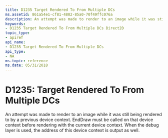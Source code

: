 ```yaml
---
title: D1235 Target Rendered To From Multiple DCs
ms.assetid: 861a54e1-cf81-4802-85a0-70f49ffc076a
description: An attempt was made to render to an image while it was still being rendered to by a previous device context. EndDraw must be called on that device context before rendering with the current device context. When the debug layer is used, the address of this device context is output as well.
keywords:
- D1235 Target Rendered To From Multiple DCs Direct2D
topic_type:
- apiref
api_name:
- D1235 Target Rendered To From Multiple DCs
api_type:
- NA
ms.topic: reference
ms.date: 05/31/2018
---
```


# D1235: Target Rendered To From Multiple DCs

An attempt was made to render to an image while it was still being rendered to by a previous device context. EndDraw must be called on that device context before rendering with the current device context. When the debug layer is used, the address of this device context is output as well.






 

 

 
